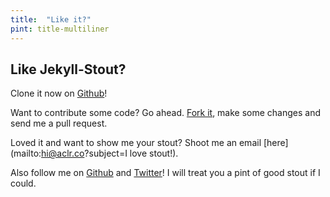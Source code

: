 ```yaml
---
title:  "Like it?"
pint: title-multiliner
---
```


## Like Jekyll-Stout?

Clone it now on [Github](http://github.com)!

Want to contribute some code? Go ahead. [Fork it](http://github.com), make some changes and send me a pull request.

Loved it and want to show me your stout? Shoot me an email [here](mailto:hi@aclr.co?subject=I love stout!).

Also follow me on [Github](https://github.com/chakler) and [Twitter](https://twitter.com/chakler)! I will treat you a pint of good stout if I could.